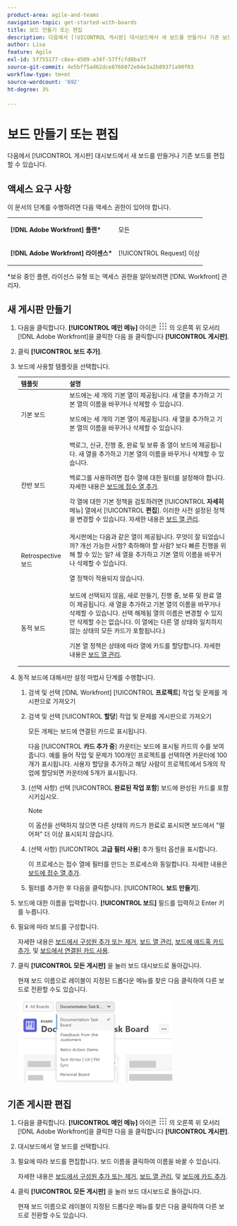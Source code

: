 ```yaml
---
product-area: agile-and-teams
navigation-topic: get-started-with-boards
title: 보드 만들기 또는 편집
description: 다음에서 [!UICONTROL 게시판] 대시보드에서 새 보드를 만들거나 기존 보드를 편집할 수 있습니다.
author: Lisa
feature: Agile
exl-id: 5f755177-c8ea-4509-a34f-57ffcfd8ba7f
source-git-commit: 4e5bff5ad62dce8766072e04e3a2b89371a90f03
workflow-type: tm+mt
source-wordcount: '692'
ht-degree: 3%

---
```


# 보드 만들기 또는 편집

다음에서 [!UICONTROL 게시판] 대시보드에서 새 보드를 만들거나 기존 보드를 편집할 수 있습니다.

## 액세스 요구 사항

이 문서의 단계를 수행하려면 다음 액세스 권한이 있어야 합니다.

<table style="table-layout:auto"> 
 <col> 
 <col> 
 <tbody> 
  <tr> 
   <td role="rowheader"><strong>[!DNL Adobe Workfront] 플랜*</strong></td> 
   <td> <p>모든</p> </td> 
  </tr> 
  <tr> 
   <td role="rowheader"><strong>[!DNL Adobe Workfront] 라이센스*</strong></td> 
   <td> <p>[!UICONTROL Request] 이상</p> </td> 
  </tr> 
 </tbody> 
</table>

&#42;보유 중인 플랜, 라이선스 유형 또는 액세스 권한을 알아보려면 [!DNL Workfront] 관리자.

## 새 게시판 만들기

1. 다음을 클릭합니다. **[!UICONTROL 메인 메뉴]** 아이콘 ![](assets/main-menu-icon.png) 의 오른쪽 위 모서리 [!DNL Adobe Workfront]을 클릭한 다음 을 클릭합니다 **[!UICONTROL 게시판]**.
1. 클릭 **[!UICONTROL 보드 추가]**.

1. 보드에 사용할 템플릿을 선택합니다.

   | 템플릿 | 설명 |
   |---------|----------|
   | 기본 보드 | 보드에는 세 개의 기본 열이 제공됩니다. 새 열을 추가하고 기본 열의 이름을 바꾸거나 삭제할 수 있습니다. <p>보드에는 세 개의 기본 열이 제공됩니다. 새 열을 추가하고 기본 열의 이름을 바꾸거나 삭제할 수 있습니다. |
   | 칸반 보드 | 백로그, 신규, 진행 중, 완료 및 보류 중 열이 보드에 제공됩니다. 새 열을 추가하고 기본 열의 이름을 바꾸거나 삭제할 수 있습니다.<p>백로그를 사용하려면 접수 열에 대한 필터를 설정해야 합니다. 자세한 내용은 [보드에 접수 열 추가](/help/quicksilver/agile/use-boards-agile-planning-tools/add-intake-column-to-board.md). <p>각 열에 대한 기본 정책을 검토하려면 [!UICONTROL **자세히** 메뉴] 열에서 [!UICONTROL **편집**]. 이러한 사전 설정된 정책을 변경할 수 있습니다. 자세한 내용은 [보드 열 관리](/help/quicksilver/agile/get-started-with-boards/manage-board-columns.md). |
   | Retrospective 보드 | 게시판에는 다음과 같은 열이 제공됩니다. 무엇이 잘 되었습니까? 개선 가능한 사항? 축하해야 할 사람? 보다 빠른 진행을 위해 할 수 있는 일? 새 열을 추가하고 기본 열의 이름을 바꾸거나 삭제할 수 있습니다. <p>열 정책이 적용되지 않습니다. |
   | 동적 보드 | 보드에 선택되지 않음, 새로 만들기, 진행 중, 보류 및 완료 열이 제공됩니다. 새 열을 추가하고 기본 열의 이름을 바꾸거나 삭제할 수 있습니다. 선택 해제됨 열의 이름은 변경할 수 있지만 삭제할 수는 없습니다. 이 열에는 다른 열 상태와 일치하지 않는 상태의 모든 카드가 포함됩니다.) <p>기본 열 정책은 상태에 따라 열에 카드를 할당합니다. 자세한 내용은 [보드 열 관리](/help/quicksilver/agile/get-started-with-boards/manage-board-columns.md). |

1. 동적 보드에 대해서만 설정 마법사 단계를 수행합니다.

   1. 검색 및 선택 [!DNL Workfront] [!UICONTROL **프로젝트**] 작업 및 문제를 게시판으로 가져오기
   1. 검색 및 선택 [!UICONTROL **할당**] 작업 및 문제를 게시판으로 가져오기

      모든 개체는 보드에 연결된 카드로 표시됩니다.

      다음 [!UICONTROL **카드 추가 중**] 카운터는 보드에 표시될 카드의 수를 보여줍니다. 예를 들어 작업 및 문제가 100개인 프로젝트를 선택하면 카운터에 100개가 표시됩니다. 사용자 할당을 추가하고 해당 사람이 프로젝트에서 5개의 작업에 할당되면 카운터에 5개가 표시됩니다.

   1. (선택 사항) 선택 [!UICONTROL **완료된 작업 포함**] 보드에 완성된 카드를 포함시키십시오.

      >[!NOTE]
      >
      >이 옵션을 선택하지 않으면 다른 상태의 카드가 완료로 표시되면 보드에서 &quot;떨어져&quot; 더 이상 표시되지 않습니다.

   1. (선택 사항) [!UICONTROL **고급 필터 사용**] 추가 필터 옵션을 표시합니다.

      이 프로세스는 접수 열에 필터를 만드는 프로세스와 동일합니다. 자세한 내용은 [보드에 접수 열 추가](/help/quicksilver/agile/use-boards-agile-planning-tools/add-intake-column-to-board.md).

   1. 필터를 추가한 후 다음을 클릭합니다. [!UICONTROL **보드 만들기**].

1. 보드에 대한 이름을 입력합니다. **[!UICONTROL 보드]** 필드를 입력하고 Enter 키를 누릅니다.
1. 필요에 따라 보드를 구성합니다.

   자세한 내용은 [보드에서 구성원 추가 또는 제거](../../agile/get-started-with-boards/add-members-to-board.md), [보드 열 관리](../../agile/get-started-with-boards/manage-board-columns.md), [보드에 애드혹 카드 추가](../../agile/get-started-with-boards/add-card-to-board.md), 및 [보드에서 연결된 카드 사용](/help/quicksilver/agile/get-started-with-boards/connected-cards.md).

1. 클릭 **[!UICONTROL 모든 게시판]** 을 눌러 보드 대시보드로 돌아갑니다.

   현재 보드 이름으로 레이블이 지정된 드롭다운 메뉴를 찾은 다음 클릭하여 다른 보드로 전환할 수도 있습니다.

   ![보드 목록](assets/boards-button-list-of-boards-350x188.png)

## 기존 게시판 편집

1. 다음을 클릭합니다. **[!UICONTROL 메인 메뉴]** 아이콘 ![](assets/main-menu-icon.png) 의 오른쪽 위 모서리 [!DNL Adobe Workfront]을 클릭한 다음 을 클릭합니다 **[!UICONTROL 게시판]**.
1. 대시보드에서 열 보드를 선택합니다.
1. 필요에 따라 보드를 편집합니다. 보드 이름을 클릭하여 이름을 바꿀 수 있습니다.

   자세한 내용은 [보드에서 구성원 추가 또는 제거](../../agile/get-started-with-boards/add-members-to-board.md), [보드 열 관리](../../agile/get-started-with-boards/manage-board-columns.md), 및 [보드에 카드 추가](../../agile/get-started-with-boards/add-card-to-board.md).

1. 클릭 **[!UICONTROL 모든 게시판]** 을 눌러 보드 대시보드로 돌아갑니다.

   현재 보드 이름으로 레이블이 지정된 드롭다운 메뉴를 찾은 다음 클릭하여 다른 보드로 전환할 수도 있습니다.
